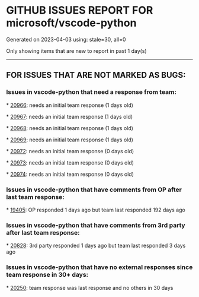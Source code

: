 
# GITHUB ISSUES REPORT FOR microsoft/vscode-python


Generated on 2023-04-03 using: stale=30, all=0


Only showing items that are new to report in past 1 day(s)


---

## FOR ISSUES THAT ARE NOT MARKED AS BUGS:


### Issues in vscode-python that need a response from team:


\* [20966](https://github.com/microsoft/vscode-python/issues/20966 "EppassData"): needs an initial team response (1 days old)

\* [20967](https://github.com/microsoft/vscode-python/issues/20967 "DLL load failed while importing pyexpat: The specified module could not be found."): needs an initial team response (1 days old)

\* [20968](https://github.com/microsoft/vscode-python/issues/20968 "[Feature requests] Support for metaclass keyword"): needs an initial team response (1 days old)

\* [20969](https://github.com/microsoft/vscode-python/issues/20969 "Extention Unresponsive?"): needs an initial team response (1 days old)

\* [20972](https://github.com/microsoft/vscode-python/issues/20972 "Extension does not allow for print() colortheme change"): needs an initial team response (0 days old)

\* [20973](https://github.com/microsoft/vscode-python/issues/20973 "Modules not imported"): needs an initial team response (0 days old)

\* [20974](https://github.com/microsoft/vscode-python/issues/20974 "no encuentro en VSCODE es simbolo /"): needs an initial team response (0 days old)

### Issues in vscode-python that have comments from OP after last team response:


\* [19405](https://github.com/microsoft/vscode-python/issues/19405 "Environment created with mamba missing prefix"): OP responded 1 days ago but team last responded 192 days ago

### Issues in vscode-python that have comments from 3rd party after last team response:


\* [20828](https://github.com/microsoft/vscode-python/issues/20828 "Invalid message: Found duplicate in &quot;env&quot;: PATH when using virtual environment in Python 3.11"): 3rd party responded 1 days ago but team last responded 3 days ago

### Issues in vscode-python that have no external responses since team response in 30+ days:


\* [20250](https://github.com/microsoft/vscode-python/issues/20250 "Stuck on Discovering Python Interpreters"): team response was last response and no others in 30 days
